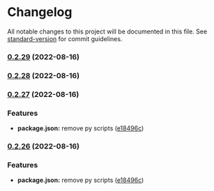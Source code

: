 # Changelog

All notable changes to this project will be documented in this file. See [standard-version](https://github.com/conventional-changelog/standard-version) for commit guidelines.

### [0.2.29](https://github.com/chillenberger/npm-package-test-typescript/compare/v0.2.28...v0.2.29) (2022-08-16)

### [0.2.28](https://github.com/chillenberger/npm-package-test-typescript/compare/v0.2.27...v0.2.28) (2022-08-16)

### [0.2.27](https://github.com/chillenberger/npm-package-test-typescript/compare/v0.2.25...v0.2.27) (2022-08-16)


### Features

* **package.json:** remove py scripts ([e18496c](https://github.com/chillenberger/npm-package-test-typescript/commit/e18496c33e42c548e469cbd547a5a6fa219a4493))

### [0.2.26](https://github.com/chillenberger/npm-package-test-typescript/compare/v0.2.25...v0.2.26) (2022-08-16)


### Features

* **package.json:** remove py scripts ([e18496c](https://github.com/chillenberger/npm-package-test-typescript/commit/e18496c33e42c548e469cbd547a5a6fa219a4493))
